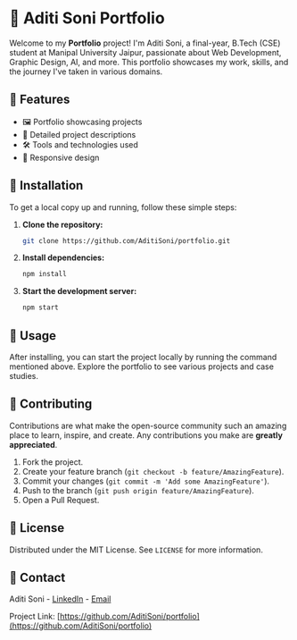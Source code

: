 
# 📂 Aditi Soni Portfolio

Welcome to my **Portfolio** project! I'm Aditi Soni, a final-year, B.Tech (CSE) student at Manipal University Jaipur, passionate about Web Development, Graphic Design, AI, and more. This portfolio showcases my work, skills, and the journey I've taken in various domains.

## 🌟 Features

- 🖼️ Portfolio showcasing projects
- 📄 Detailed project descriptions
- 🛠️ Tools and technologies used
- 📱 Responsive design

## 🚀 Installation

To get a local copy up and running, follow these simple steps:

1. **Clone the repository:**
   ```bash
   git clone https://github.com/AditiSoni/portfolio.git
   ```
2. **Install dependencies:**
   ```bash
   npm install
   ```
3. **Start the development server:**
   ```bash
   npm start
   ```

## 📝 Usage

After installing, you can start the project locally by running the command mentioned above. Explore the portfolio to see various projects and case studies.

## 🤝 Contributing

Contributions are what make the open-source community such an amazing place to learn, inspire, and create. Any contributions you make are **greatly appreciated**.

1. Fork the project.
2. Create your feature branch (`git checkout -b feature/AmazingFeature`).
3. Commit your changes (`git commit -m 'Add some AmazingFeature'`).
4. Push to the branch (`git push origin feature/AmazingFeature`).
5. Open a Pull Request.

## 📄 License

Distributed under the MIT License. See `LICENSE` for more information.

## 📧 Contact

Aditi Soni - [LinkedIn](https://www.linkedin.com/in/aditi-soni) - [Email](mailto:aditisoni291003@gmail.com)

Project Link: [https://github.com/AditiSoni/portfolio](https://github.com/AditiSoni/portfolio)
